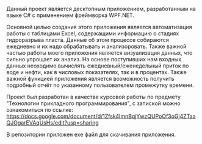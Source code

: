 Данный проект является десктопным приложением, разработанным на языке C# с применением фреймворка WPF.NET.

Основной целью создания этого приложения является автоматизация работы с таблицами Excel, содержащими информацию о стадиях гидроразрыва пласта. Данные об этом процессе собираются ежедневно и их надо обрабатывать и анализоровать. Также важной частью работы моего приложения является визуализация данных, что сильно упрощает их анализ. 
На основе поступивших нам входных данных неоходимо вычислять ежедневный/еженедельный приток по воде и нефти, как в числовых показателях, так и в процентах. Также важной функцией приложения является возможность получить подробный отчёт по указанному пользователем промежутку времени.

Проект был разработан в качестве курсовой работы по предмету "Технологии прикладного программирования", с запиской можно ознакомиться по ссылке: https://docs.google.com/document/d/1Zfsk4ImnBqjYwzQUPoOf3oGj4ZTaaQJOgarEVAqUsHs/edit?usp=sharing 

В репозитории приложен exe файл для скачивания приложения.
